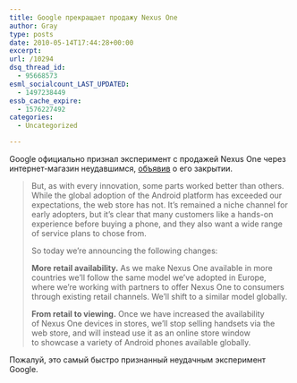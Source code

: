 ```yaml
---
title: Google прекращает продажу Nexus One
author: Gray
type: posts
date: 2010-05-14T17:44:28+00:00
excerpt:
url: /10294
dsq_thread_id:
  - 95668573
esml_socialcount_LAST_UPDATED:
  - 1497238449
essb_cache_expire:
  - 1576227492
categories:
  - Uncategorized

---
```








Google официально признал эксперимент с&nbsp;продажей Nexus One че&#65279;рез <nobr>интернет-магазин</nobr> неудавшимся, [объявив][1] о&nbsp;его закрытии.

> But, as&nbsp;with every innovation, some parts worked better than others. While the global adoption of&nbsp;the Android platform has exceeded our expectations, the web store has not. It’s&nbsp;remained a&nbsp;niche channel for early adopters, but it’s&nbsp;clear that many customers like a&nbsp;<nobr>hands-on</nobr> experience before buying a&nbsp;phone, and they also want a&nbsp;wide range of&nbsp;service plans to&nbsp;chose from.
> 
> So&nbsp;today we’re&nbsp;announcing the following changes:
> 
> **More retail availability.** As&nbsp;we&nbsp;make Nexus One available in&nbsp;more countries we’ll&nbsp;follow the same model we’ve&nbsp;adopted in&nbsp;Europe, where we&rsquo;re working with partners to&nbsp;offer Nexus One to&nbsp;consumers through existing retail channels. We’ll&nbsp;shift to&nbsp;a&nbsp;similar model globally.
> 
> **From retail to&nbsp;viewing.** Once we&nbsp;have increased the availability of&nbsp;Nexus One devices in&nbsp;stores, we&rsquo;ll stop selling handsets via the web store, and will instead use it&nbsp;as&nbsp;an&nbsp;online store window to&nbsp;showcase a&nbsp;variety of&nbsp;Android phones available globally.

Пожалуй, это самый быстро признанный неудачным эксперимент Google.

 [1]: http://googleblog.blogspot.com/2010/05/nexus-one-changes-in-availability.html
